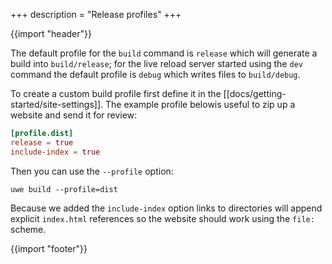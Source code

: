+++
description = "Release profiles"
+++

{{import "header"}}

The default profile for the `build` command  is `release` which will generate a build into `build/release`; for the live reload server started using the `dev` command the default profile is `debug` which writes files to `build/debug`.

To create a custom build profile first define it in the [[docs/getting-started/site-settings]]. The example profile belowis useful to zip up a website and send it for review:

```toml
[profile.dist]
release = true
include-index = true
```

Then you can use the `--profile` option:

```
uwe build --profile=dist
```

Because we added the `include-index` option links to directories will append explicit `index.html` references so the website should work using the `file:` scheme.

<!-- TODO: link to profile settings -->

{{import "footer"}}
